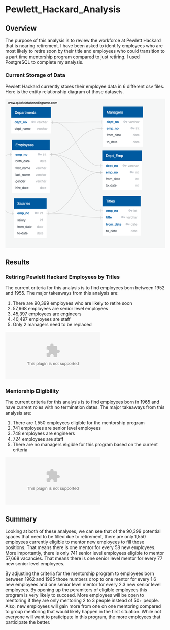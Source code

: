# Pewlett_Hackard_Analysis

## Overview

The purpose of this analysis is to review the workforce at Pewlett Hackard that is nearing retirement. I have been asked to identify employees who are most likely to retire soon by their title and employees who could transition to a part time mentorship program compared to just retiring. I used PostgreSQL to complete my analysis.

### Current Storage of Data

Pewlett Hackard currently stores their employee data in 6 different csv files. Here is the entity relationship diagram of those datasets.

![](EmployeeDB.png)

## Results

### Retiring Pewlett Hackard Employees by Titles

The current criteria for this analysis is to find employees born between 1952 and 1955. The major takeaways from this analysis are:

1. There are 90,399 employees who are likely to retire soon
2. 57,668 employees are senior level employees
3. 45,397 employees are engineers
4. 40,497 employees are staff
5. Only 2 managers need to be replaced

![retiring_titles](https://github.com/jadakai/Pewlett_Hackard_Analysis/blob/main/data/retiring_titles.csv)

### Mentorship Eligibility

The current criteria for this analysis is to find employees born in 1965 and have current roles with no termination dates. The major takeaways from this analysis are:

1. There are 1,550 employees eligible for the mentorship program
2. 741 employees are senior level employees
3. 748 employees are engineers
4. 724 employees are staff
5. There are no managers eligible for this program based on the current criteria

![mentorship_eligibility](https://github.com/jadakai/Pewlett_Hackard_Analysis/blob/main/data/mentorship_eligibility.csv)

## Summary

Looking at both of these analyses, we can see that of the 90,399 potential spaces that need to be filled due to retirement, there are only 1,550 employees currently eligible to mentor new employees to fill those positions. That means there is one mentor for every 58 new employees. More importantly, there is only 741 senior level employees eligible to mentor 57,668 vacancies. That means there is one senior level mentor for every 77 new senior level employees.

By adjusting the criteria for the mentorship program to employees born between 1962 and 1965 those numbers drop to one mentor for every 1.6 new employees and one senior level mentor for every 2.3 new senior level employees. By opening up the peramiters of eligible employees this program is very likely to succeed. More employees will be open to mentoring if they are only mentoring 2 to 3 people instead of 50+ people. Also, new employees will gain more from one on one mentoring compared to group mentoring that would likely happen in the first situation. While not everyone will want to praticipate in this program, the more employees that participate the better.

